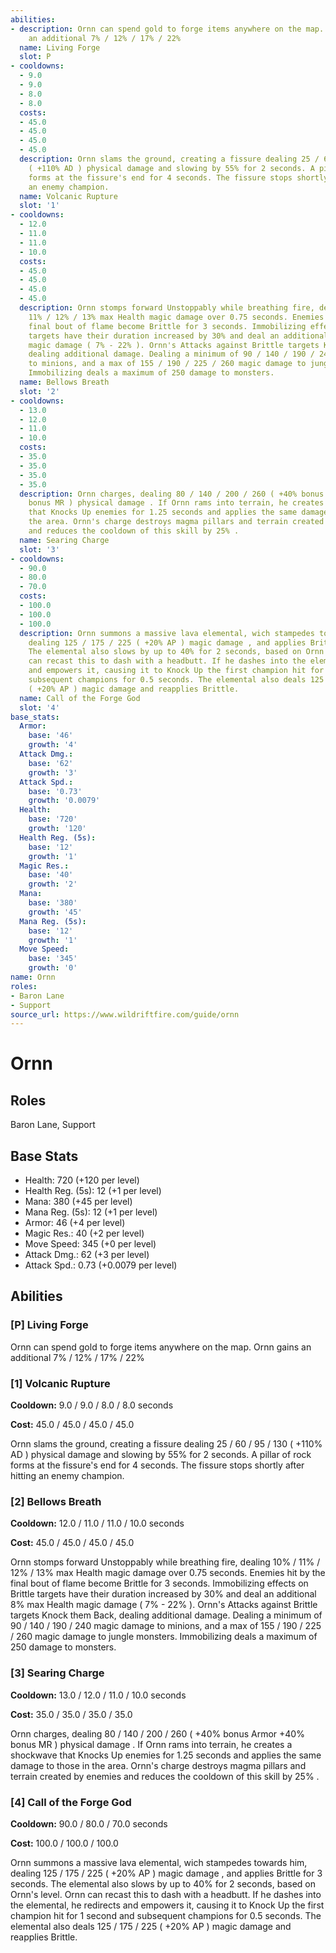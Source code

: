 ```yaml
---
abilities:
- description: Ornn can spend gold to forge items anywhere on the map. Ornn gains
    an additional 7% / 12% / 17% / 22%
  name: Living Forge
  slot: P
- cooldowns:
  - 9.0
  - 9.0
  - 8.0
  - 8.0
  costs:
  - 45.0
  - 45.0
  - 45.0
  - 45.0
  description: Ornn slams the ground, creating a fissure dealing 25 / 60 / 95 / 130
    ( +110% AD ) physical damage and slowing by 55% for 2 seconds. A pillar of rock
    forms at the fissure's end for 4 seconds. The fissure stops shortly after hitting
    an enemy champion.
  name: Volcanic Rupture
  slot: '1'
- cooldowns:
  - 12.0
  - 11.0
  - 11.0
  - 10.0
  costs:
  - 45.0
  - 45.0
  - 45.0
  - 45.0
  description: Ornn stomps forward Unstoppably while breathing fire, dealing 10% /
    11% / 12% / 13% max Health magic damage over 0.75 seconds. Enemies hit by the
    final bout of flame become Brittle for 3 seconds. Immobilizing effects on Brittle
    targets have their duration increased by 30% and deal an additional 8% max Health
    magic damage ( 7% - 22% ). Ornn's Attacks against Brittle targets Knock them Back,
    dealing additional damage. Dealing a minimum of 90 / 140 / 190 / 240 magic damage
    to minions, and a max of 155 / 190 / 225 / 260 magic damage to jungle monsters.
    Immobilizing deals a maximum of 250 damage to monsters.
  name: Bellows Breath
  slot: '2'
- cooldowns:
  - 13.0
  - 12.0
  - 11.0
  - 10.0
  costs:
  - 35.0
  - 35.0
  - 35.0
  - 35.0
  description: Ornn charges, dealing 80 / 140 / 200 / 260 ( +40% bonus Armor +40%
    bonus MR ) physical damage . If Ornn rams into terrain, he creates a shockwave
    that Knocks Up enemies for 1.25 seconds and applies the same damage to those in
    the area. Ornn's charge destroys magma pillars and terrain created by enemies
    and reduces the cooldown of this skill by 25% .
  name: Searing Charge
  slot: '3'
- cooldowns:
  - 90.0
  - 80.0
  - 70.0
  costs:
  - 100.0
  - 100.0
  - 100.0
  description: Ornn summons a massive lava elemental, wich stampedes towards him,
    dealing 125 / 175 / 225 ( +20% AP ) magic damage , and applies Brittle for 3 seconds.
    The elemental also slows by up to 40% for 2 seconds, based on Ornn's level. Ornn
    can recast this to dash with a headbutt. If he dashes into the elemental, he redirects
    and empowers it, causing it to Knock Up the first champion hit for 1 second and
    subsequent champions for 0.5 seconds. The elemental also deals 125 / 175 / 225
    ( +20% AP ) magic damage and reapplies Brittle.
  name: Call of the Forge God
  slot: '4'
base_stats:
  Armor:
    base: '46'
    growth: '4'
  Attack Dmg.:
    base: '62'
    growth: '3'
  Attack Spd.:
    base: '0.73'
    growth: '0.0079'
  Health:
    base: '720'
    growth: '120'
  Health Reg. (5s):
    base: '12'
    growth: '1'
  Magic Res.:
    base: '40'
    growth: '2'
  Mana:
    base: '380'
    growth: '45'
  Mana Reg. (5s):
    base: '12'
    growth: '1'
  Move Speed:
    base: '345'
    growth: '0'
name: Ornn
roles:
- Baron Lane
- Support
source_url: https://www.wildriftfire.com/guide/ornn
---
```


# Ornn

## Roles

Baron Lane, Support

## Base Stats

- Health: 720 (+120 per level)
- Health Reg. (5s): 12 (+1 per level)
- Mana: 380 (+45 per level)
- Mana Reg. (5s): 12 (+1 per level)
- Armor: 46 (+4 per level)
- Magic Res.: 40 (+2 per level)
- Move Speed: 345 (+0 per level)
- Attack Dmg.: 62 (+3 per level)
- Attack Spd.: 0.73 (+0.0079 per level)

## Abilities

### [P] Living Forge

Ornn can spend gold to forge items anywhere on the map. Ornn gains an additional 7% / 12% / 17% / 22%

### [1] Volcanic Rupture

**Cooldown:** 9.0 / 9.0 / 8.0 / 8.0 seconds

**Cost:** 45.0 / 45.0 / 45.0 / 45.0

Ornn slams the ground, creating a fissure dealing 25 / 60 / 95 / 130 ( +110% AD ) physical damage and slowing by 55% for 2 seconds. A pillar of rock forms at the fissure's end for 4 seconds. The fissure stops shortly after hitting an enemy champion.

### [2] Bellows Breath

**Cooldown:** 12.0 / 11.0 / 11.0 / 10.0 seconds

**Cost:** 45.0 / 45.0 / 45.0 / 45.0

Ornn stomps forward Unstoppably while breathing fire, dealing 10% / 11% / 12% / 13% max Health magic damage over 0.75 seconds. Enemies hit by the final bout of flame become Brittle for 3 seconds. Immobilizing effects on Brittle targets have their duration increased by 30% and deal an additional 8% max Health magic damage ( 7% - 22% ). Ornn's Attacks against Brittle targets Knock them Back, dealing additional damage. Dealing a minimum of 90 / 140 / 190 / 240 magic damage to minions, and a max of 155 / 190 / 225 / 260 magic damage to jungle monsters. Immobilizing deals a maximum of 250 damage to monsters.

### [3] Searing Charge

**Cooldown:** 13.0 / 12.0 / 11.0 / 10.0 seconds

**Cost:** 35.0 / 35.0 / 35.0 / 35.0

Ornn charges, dealing 80 / 140 / 200 / 260 ( +40% bonus Armor +40% bonus MR ) physical damage . If Ornn rams into terrain, he creates a shockwave that Knocks Up enemies for 1.25 seconds and applies the same damage to those in the area. Ornn's charge destroys magma pillars and terrain created by enemies and reduces the cooldown of this skill by 25% .

### [4] Call of the Forge God

**Cooldown:** 90.0 / 80.0 / 70.0 seconds

**Cost:** 100.0 / 100.0 / 100.0

Ornn summons a massive lava elemental, wich stampedes towards him, dealing 125 / 175 / 225 ( +20% AP ) magic damage , and applies Brittle for 3 seconds. The elemental also slows by up to 40% for 2 seconds, based on Ornn's level. Ornn can recast this to dash with a headbutt. If he dashes into the elemental, he redirects and empowers it, causing it to Knock Up the first champion hit for 1 second and subsequent champions for 0.5 seconds. The elemental also deals 125 / 175 / 225 ( +20% AP ) magic damage and reapplies Brittle.

